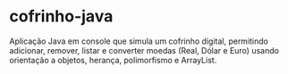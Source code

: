 # cofrinho-java
Aplicação Java em console que simula um cofrinho digital, permitindo adicionar, remover, listar e converter moedas (Real, Dólar e Euro) usando orientação a objetos, herança, polimorfismo e ArrayList.
